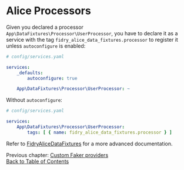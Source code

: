 # Alice Processors

Given you declared a processor `App\DataFixtures\Processor\UserProcessor`, you have to declare it as a
service with the tag `fidry_alice_data_fixtures.processor` to register it unless `autoconfigure` is enabled:

```yaml
# config/services.yaml

services:
    _defaults:
        autoconfigure: true

    App\DataFixtures\Processor\UserProcessor: ~
```

Without `autoconfigure`:

```yaml
# config/services.yaml

services:
    App\DataFixtures\Processor\UserProcessor:
        tags: [ { name: fidry_alice_data_fixtures.processor } ]
```

Refer to [FidryAliceDataFixtures][alice-data-fixture-processors]
for a more advanced documentation.

Previous chapter: [Custom Faker providers](faker-providers.md)<br />
[Back to Table of Contents](../README.md#documentation)


[alice-data-fixture-processors]: https://github.com/theofidry/AliceDataFixtures#processors
